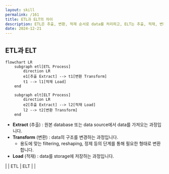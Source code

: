 ```yaml
---
layout: skill
permalink: /161
title: ETL과 ELT의 차이
description: ETL은 추출, 변환, 적재 순서로 data를 처리하고, ELT는 추출, 적재, 변환 순서로 data를 처리합니다.
date: 2024-12-21
---
```



## ETL과 ELT

```mermaid
flowchart LR
    subgraph etl[ETL Process]
        direction LR
        e1[추출 Extract] --> t1[변환 Transform]
        t1 --> l1[적재 Load]
    end
    
    subgraph elt[ELT Process]
        direction LR
        e2[추출 Extract] --> l2[적재 Load]
        l2 --> t2[변환 Transform]
    end
```

- **Extract** (추출) : 원본 database 또는 data source에서 data를 가져오는 과정입니다.
- **Transform** (변환) : data의 구조를 변경하는 과정입니다.
    - 용도에 맞는 filtering, reshaping, 정제 등의 단계를 통해 필요한 형태로 변환합니다.
- **Load** (적재) : data를 storage에 저장하는 과정입니다.

|  | ETL | ELT |
| 